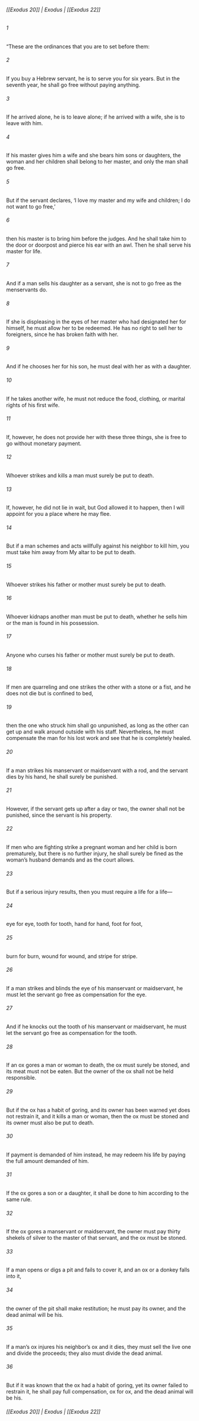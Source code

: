 ###### [[Exodus 20]] | Exodus | [[Exodus 22]]

###### 1
“These are the ordinances that you are to set before them:
###### 2
If you buy a Hebrew servant, he is to serve you for six years. But in the seventh year, he shall go free without paying anything.
###### 3
If he arrived alone, he is to leave alone; if he arrived with a wife, she is to leave with him.
###### 4
If his master gives him a wife and she bears him sons or daughters, the woman and her children shall belong to her master, and only the man shall go free.
###### 5
But if the servant declares, ‘I love my master and my wife and children; I do not want to go free,’
###### 6
then his master is to bring him before the judges. And he shall take him to the door or doorpost and pierce his ear with an awl. Then he shall serve his master for life.
###### 7
And if a man sells his daughter as a servant, she is not to go free as the menservants do.
###### 8
If she is displeasing in the eyes of her master who had designated her for himself, he must allow her to be redeemed. He has no right to sell her to foreigners, since he has broken faith with her.
###### 9
And if he chooses her for his son, he must deal with her as with a daughter.
###### 10
If he takes another wife, he must not reduce the food, clothing, or marital rights of his first wife.
###### 11
If, however, he does not provide her with these three things, she is free to go without monetary payment.
###### 12
Whoever strikes and kills a man must surely be put to death.
###### 13
If, however, he did not lie in wait, but God allowed it to happen, then I will appoint for you a place where he may flee.
###### 14
But if a man schemes and acts willfully against his neighbor to kill him, you must take him away from My altar to be put to death.
###### 15
Whoever strikes his father or mother must surely be put to death.
###### 16
Whoever kidnaps another man must be put to death, whether he sells him or the man is found in his possession.
###### 17
Anyone who curses his father or mother must surely be put to death.
###### 18
If men are quarreling and one strikes the other with a stone or a fist, and he does not die but is confined to bed,
###### 19
then the one who struck him shall go unpunished, as long as the other can get up and walk around outside with his staff. Nevertheless, he must compensate the man for his lost work and see that he is completely healed.
###### 20
If a man strikes his manservant or maidservant with a rod, and the servant dies by his hand, he shall surely be punished.
###### 21
However, if the servant gets up after a day or two, the owner shall not be punished, since the servant is his property.
###### 22
If men who are fighting strike a pregnant woman and her child is born prematurely, but there is no further injury, he shall surely be fined as the woman’s husband demands and as the court allows.
###### 23
But if a serious injury results, then you must require a life for a life—
###### 24
eye for eye, tooth for tooth, hand for hand, foot for foot,
###### 25
burn for burn, wound for wound, and stripe for stripe.
###### 26
If a man strikes and blinds the eye of his manservant or maidservant, he must let the servant go free as compensation for the eye.
###### 27
And if he knocks out the tooth of his manservant or maidservant, he must let the servant go free as compensation for the tooth.
###### 28
If an ox gores a man or woman to death, the ox must surely be stoned, and its meat must not be eaten. But the owner of the ox shall not be held responsible.
###### 29
But if the ox has a habit of goring, and its owner has been warned yet does not restrain it, and it kills a man or woman, then the ox must be stoned and its owner must also be put to death.
###### 30
If payment is demanded of him instead, he may redeem his life by paying the full amount demanded of him.
###### 31
If the ox gores a son or a daughter, it shall be done to him according to the same rule.
###### 32
If the ox gores a manservant or maidservant, the owner must pay thirty shekels of silver to the master of that servant, and the ox must be stoned.
###### 33
If a man opens or digs a pit and fails to cover it, and an ox or a donkey falls into it,
###### 34
the owner of the pit shall make restitution; he must pay its owner, and the dead animal will be his.
###### 35
If a man’s ox injures his neighbor’s ox and it dies, they must sell the live one and divide the proceeds; they also must divide the dead animal.
###### 36
But if it was known that the ox had a habit of goring, yet its owner failed to restrain it, he shall pay full compensation, ox for ox, and the dead animal will be his.

###### [[Exodus 20]] | Exodus | [[Exodus 22]]
